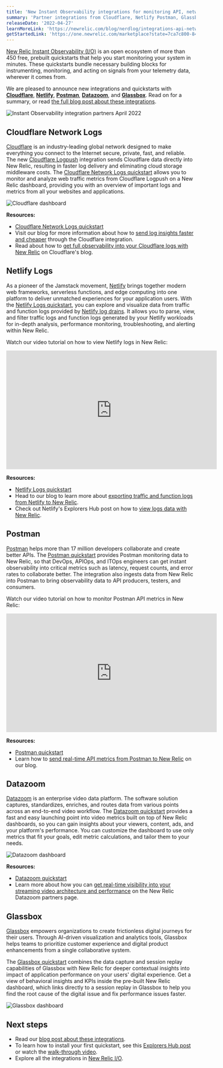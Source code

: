 ```yaml
---
title: 'New Instant Observability integrations for monitoring API, network, application, and streaming performance'
summary: 'Partner integrations from Cloudflare, Netlify Postman, Glassbox, and Datazoom'
releaseDate: '2022-04-27'
learnMoreLink: 'https://newrelic.com/blog/nerdlog/integrations-api-network-streaming-apm'
getStartedLink: 'https://one.newrelic.com/marketplace?state=7ca7c800-845d-8b31-4677-d21bcc061961'
---
```


[New Relic Instant Observability (I/O)](https://newrelic.com/instant-observability/) is an open ecosystem of more than 450 free, prebuilt quickstarts that help you start monitoring your system in minutes. These quickstarts bundle necessary building blocks for instrumenting, monitoring, and acting on signals from your telemetry data, wherever it comes from. 

We are pleased to announce new integrations and quickstarts with **[Cloudflare](https://newrelic.com/instant-observability/cloudflare/fc2bb0ac-6622-43c6-8c1f-6a4c26ab5434)**, **[Netlify](https://newrelic.com/instant-observability/netlify-logs/63f08781-18ad-4a89-ae63-49718deee041)**, **[Postman](https://newrelic.com/instant-observability/postman/d465bf08-b737-4bc5-b5ad-dd5be272967b)**, **[Datazoom](https://newrelic.com/instant-observability/datazoom/2ffed926-6ee2-43b2-a942-344192fdf418)**, and **[Glassbox](https://newrelic.com/instant-observability/glassbox/bdb952f3-28db-4ee7-89c6-b00244b0bb73)**. Read on for a summary, or read [the full blog post about these integrations](https://newrelic.com/blog/nerdlog/integrations-api-network-streaming-apm).

![Instant Observability integration partners April 2022](./images/IO-partners-april2022.png "Image of Instant Observability integration partners April 2022.")

## Cloudflare Network Logs

[Cloudflare](https://www.cloudflare.com/) is an industry-leading global network designed to make everything you connect to the Internet secure, private, fast, and reliable. The new [Cloudflare Logpush](https://developers.cloudflare.com/logs/) integration sends Cloudflare data directly into New Relic, resulting in faster log delivery and eliminating cloud storage middleware costs. The [Cloudflare Network Logs quickstart](https://newrelic.com/instant-observability/cloudflare/fc2bb0ac-6622-43c6-8c1f-6a4c26ab5434) allows you to monitor and analyze web traffic metrics from Cloudflare Logpush on a New Relic dashboard, providing you with an overview of important logs and metrics from all your websites and applications.

![Cloudflare dashboard](./images/cloudflare-dashboard.webp "Screenshot of an example Cloudflare dashboard.")

**Resources:**
* [Cloudflare Network Logs quickstart](https://newrelic.com/instant-observability/cloudflare/fc2bb0ac-6622-43c6-8c1f-6a4c26ab5434)
* Visit our blog for more information about how to [send log insights faster and cheaper](https://newrelic.com/blog/how-to-relic/cloudflare-log-integration) through the Cloudflare integration.
* Read about how to [get full observability into your Cloudflare logs with New Relic](https://blog.cloudflare.com/announcing-the-new-relic-direct-log-integration/) on Cloudflare's blog.

## Netlify Logs

As a pioneer of the Jamstack movement, [Netlify](https://www.netlify.com/) brings together modern web frameworks, serverless functions, and edge computing into one platform to deliver unmatched experiences for your application users. With the [Netlify Logs quickstart](https://newrelic.com/instant-observability/netlify-logs/63f08781-18ad-4a89-ae63-49718deee041), you can explore and visualize data from traffic and function logs provided by [Netlify log drains](https://docs.netlify.com/monitor-sites/log-drains/). It allows you to parse, view, and filter traffic logs and function logs generated by your Netlify workloads for in-depth analysis, performance monitoring, troubleshooting, and alerting within New Relic. 

Watch our video tutorial on how to view Netlify logs in New Relic: 

<iframe width="560" height="315" src="https://www.youtube.com/embed/9rBUDKO5qNs" frameborder="0" allow="accelerometer; autoplay; clipboard-write; encrypted-media; gyroscope; picture-in-picture" allowfullscreen></iframe>


**Resources:**
* [Netlify Logs quickstart](https://newrelic.com/instant-observability/netlify-logs/63f08781-18ad-4a89-ae63-49718deee041)
* Head to our blog to learn more about [exporting traffic and function logs from Netlify to New Relic](https://newrelic.com/blog/nerdlog/monitoring-netlify-sites).
* Check out Netlify's Explorers Hub post on how to [view logs data with New Relic](https://discuss.newrelic.com/t/view-netlify-logs-data-with-new-relic/181114).
 
## Postman

[Postman](https://www.postman.com/) helps more than 17 million developers collaborate and create better APIs. The [Postman quickstart](https://newrelic.com/instant-observability/postman/d465bf08-b737-4bc5-b5ad-dd5be272967b) provides Postman monitoring data to New Relic, so that DevOps, APIOps, and ITOps engineers can get instant observability into critical metrics such as latency, request counts, and error rates to collaborate better. The integration also ingests data from New Relic into Postman to bring observability data to API producers, testers, and consumers.

Watch our video tutorial on how to monitor Postman API metrics in New Relic: 

<iframe width="560" height="315" src="https://www.youtube.com/embed/c9GPsYc7mKY" frameborder="0" allow="accelerometer; autoplay; clipboard-write; encrypted-media; gyroscope; picture-in-picture" allowfullscreen></iframe>

**Resources:**
* [Postman quickstart](https://newrelic.com/instant-observability/postman/d465bf08-b737-4bc5-b5ad-dd5be272967b)
* Learn how to [send real-time API metrics from Postman to New Relic](https://newrelic.com/blog/nerdlog/postman-integration) on our blog.

## Datazoom

[Datazoom](https://www.datazoom.io/) is an enterprise video data platform. The software solution captures, standardizes, enriches, and routes data from various points across an end-to-end video workflow. The [Datazoom quickstart](https://newrelic.com/instant-observability/datazoom/2ffed926-6ee2-43b2-a942-344192fdf418) provides a fast and easy launching point into video metrics built on top of New Relic dashboards, so you can gain insights about your viewers, content, ads, and your platform's performance. You can customize the dashboard to use only metrics that fit your goals, edit metric calculations, and tailor them to your needs.

![Datazoom dashboard](./images/datazoom_dashboard.png "Screenshot of Datazoom dashboard.")

**Resources:**
* [Datazoom quickstart](https://newrelic.com/instant-observability/datazoom/2ffed926-6ee2-43b2-a942-344192fdf418)
* Learn more about how you can [get real-time visibility into your streaming video architecture and performance](https://www.datazoom.io/partners/datazoom-and-new-relic/) on the New Relic Datazoom partners page.

## Glassbox

[Glassbox](https://www.glassbox.com/) empowers organizations to create frictionless digital journeys for their users. Through AI-driven visualization and analytics tools, Glassbox helps teams to prioritize customer experience and digital product enhancements from a single collaborative system. 

The [Glassbox quickstart](https://newrelic.com/instant-observability/glassbox/bdb952f3-28db-4ee7-89c6-b00244b0bb73) combines the data capture and session replay capabilities of Glassbox with New Relic for deeper contextual insights into impact of application performance on your users' digital experience. Get a view of behavioral insights and KPIs inside the pre-built New Relic dashboard, which links directly to a session replay in Glassbox to help you find the root cause of the digital issue and fix performance issues faster.

![Glassbox dashboard](./images/glassbox-new-relic-integration.webp "Screenshot of Glassbox dashboard.")

## Next steps

* Read our [blog post about these integrations](https://newrelic.com/blog/nerdlog/integrations-api-network-streaming-apm).
* To learn how to install your first quickstart, see this [Explorers Hub post](https://discuss.newrelic.com/t/how-to-install-your-first-quickstart-to-get-instant-observability-in-new-relic-i-o/164280) or watch the [walk-through video](https://www.youtube.com/watch?v=sFt1Tx5qPRU).
* Explore all the integrations in [New Relic I/O](https://newrelic.com/instant-observability/).
